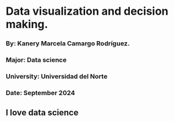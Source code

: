 # Data visualization and decision making. 

### By: Kanery Marcela Camargo Rodríguez.

### Major: Data science 

### University: Universidad del Norte

### Date: September 2024

## I love data science
